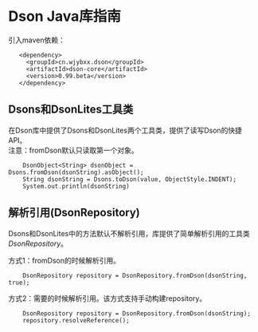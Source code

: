 # Dson Java库指南

引入maven依赖：

```
   <dependency>
     <groupId>cn.wjybxx.dson</groupId>
     <artifactId>dson-core</artifactId>
     <version>0.99.beta</version>
   </dependency>
```

## Dsons和DsonLites工具类

在Dson库中提供了Dsons和DsonLites两个工具类，提供了读写Dson的快捷API。  
注意：fromDson默认只读取第一个对象。

```
    DsonObject<String> dsonObject = Dsons.fromDson(dsonString).asObject();
    String dsonString = Dsons.toDson(value, ObjectStyle.INDENT);
    System.out.println(dsonString)
```

## 解析引用(DsonRepository)

Dsons和DsonLites中的方法默认不解析引用，库提供了简单解析引用的工具类*DsonRepository*。

方式1：fromDson的时候解析引用。

```
    DsonRepository repository = DsonRepository.fromDson(dsonString, true);
```

方式2：需要的时候解析引用。该方式支持手动构建repository。

```
    DsonRepository repository = DsonRepository.fromDson(dsonString);
    repository.resolveReference();
```


